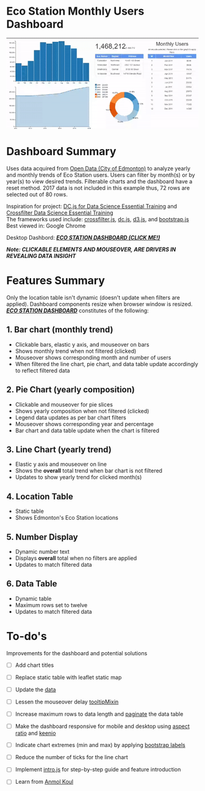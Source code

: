 # Eco Station Monthly Users Dashboard
![](Eco-Stations.gif)

# Dashboard Summary
Uses data acquired from [Open Data (City of Edmonton)](https://dashboard.edmonton.ca/Dashboard/Eco-Station-Users-Monthly/2zer-fm7k) to analyze yearly and monthly trends of Eco Station users. Users can filter by month(s) or by year(s) to view desired trends. Filterable charts and the dashboard have a reset method. 2017 data is not included in this example thus, 72 rows are selected out of 80 rows.

Inspiration for project: [DC.js for Data Science Essential Training](https://www.lynda.com/JavaScript-tutorials/DC-js-Data-Science-Essential-Training/540535-2.html) and [Crossfilter Data Science Essential Training](https://www.lynda.com/JavaScript-tutorials/Crossfilter-Data-Science-Essential-Training/540534-2.html)<br>
The frameworks used include:
[crossfilter.js](http://square.github.io/crossfilter/), [dc.js](https://dc-js.github.io/dc.js/), [d3.js](https://d3js.org/), and [bootstrap.js](https://getbootstrap.com/docs/3.3/javascript/)<br>
Best viewed in: Google Chrome

Desktop Dashbord: [*****ECO STATION DASHBOARD (CLICK ME!)*****](https://edmonton-open-data.github.io/Edmonton-Eco-Stations/index.html)

***Note: CLICKABLE ELEMENTS AND MOUSEOVER, ARE DRIVERS IN REVEALING DATA INSIGHT***

# Features Summary
Only the location table isn't dynamic (doesn't update when filters are applied). Dashboard components resize when browser window is resized. [***ECO STATION DASHBOARD***](https://edmonton-open-data.github.io/Edmonton-Eco-Stations/index.html) constitutes of the following:
## 1. Bar chart (monthly trend)
* Clickable bars, elastic y axis, and mouseover on bars
* Shows monthly trend when not filtered (clicked)
* Mouseover shows corresponding month and number of users
* When filtered the line chart, pie chart, and data table update accordingly to reflect filtered data
## 2. Pie Chart (yearly composition)
* Clickable and mouseover for pie slices
* Shows yearly composition when not filtered (clicked)
* Legend data updates as per bar chart filters
* Mouseover shows corresponding year and percentage
* Bar chart and data table update when the chart is filtered
## 3. Line Chart (yearly trend)
* Elastic y axis and mouseover on line
* Shows the **overall** total trend when bar chart is not filtered
* Updates to show yearly trend for clicked month(s)
## 4. Location Table
* Static table
* Shows Edmonton's Eco Station locations
## 5. Number Display
* Dynamic number text
* Displays **overall** total when no filters are applied
* Updates to match filtered data
## 6. Data Table
* Dynamic table
* Maximum rows set to twelve
* Updates to match filtered data

# To-do's
Improvements for the dashboard and potential solutions
- [ ] Add chart titles
- [ ] Replace static table with leaflet static map
- [ ] Update the [data](https://dashboard.edmonton.ca/Dashboard/Eco-Station-Users-Monthly/2zer-fm7k)
- [ ] Lessen the mouseover delay [tooltipMixin](https://github.com/Intellipharm/dc-addons)
- [ ] Increase maximum rows to data length and [paginate](http://dc-js.github.io/dc.js/examples/table-pagination.html) the data table 
- [ ] Make the dashboard responsive for mobile and desktop using [aspect ratio](https://blog.webkid.io/responsive-chart-usability-d3/)  and [keenio](https://keen.github.io/dashboards/)
- [ ] Indicate chart extremes (min and max) by applying [bootstrap labels](https://getbootstrap.com/docs/3.3/components/#labels)
- [ ] Reduce the number of ticks for the line chart
- [ ] Implement [intro.js](http://introjs.com/) for step-by-step guide and feature introduction 
- [ ] Learn from [Anmol Koul](https://anmolkoul.wordpress.com/2015/06/05/interactive-data-visualization-using-d3-js-dc-js-nodejs-and-mongodb/)


